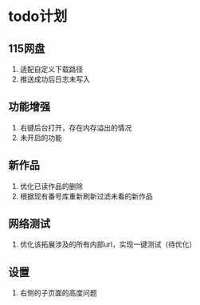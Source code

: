 # todo计划
## 115网盘
1. 适配自定义下载路径
2. 推送成功后日志未写入

## 功能增强
1. 右键后台打开，存在内存溢出的情况
2. 未开启的功能

## 新作品
1. 优化已读作品的删除
2. 根据现有番号库重新刷新过滤未看的新作品

## 网络测试
1. 优化该拓展涉及的所有内部url，实现一键测试（待优化）

## 设置
1. 右侧的子页面的高度问题